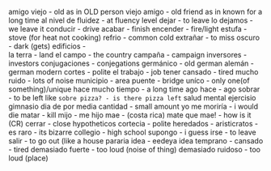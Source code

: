 amigo viejo - old as in OLD person
viejo amigo - old friend as in known for a long time
al nivel de fluidez - at fluency level
dejar - to leave
lo dejamos - we leave it
conducir - drive
acabar - finish
encender - fire/light
estufa - stove (for heat not cooking)
refrio - common cold
extrañar - to miss
oscuro - dark (gets)
edificios -  
la terra - land
el campo - the country
campaña - campaign
inversores - investors
conjugaciones - conjegations
germánico - old german
alemán - german modern
cortes - polite
el trabajo - job
tener cansado -  tired
mucho ruido - lots of noise
municipio - area
puente - bridge
uníco - only one(of something)/unique
hace mucho tiempo - a long time ago
hace - ago
sobrar - to be left like `sobre pizza? - is there pizza left`
salud mental
ejercisio
gimnasio
dia de por media
cantidad - small amount
yo me moriría - i would die
matar - kill
mijo - me hijo
mae - (costa rica) mate
que mae! - how is it (CR)
cerrar - close
hypotheticos 
cortecia - polite
heredados - 
aristicratos - 
es raro - its bizarre
collegio - high school
supongo - i guess
irse - to leave
salir - to go out (like a house 
pararia 
idea - eedeya idea
temprano - 
cansado - tired 
demasiado fuerte - too loud (noise of thing)
demasiado ruidoso - too loud (place)
<!--stackedit_data:
eyJoaXN0b3J5IjpbMjQ3MTM2OTYzLDE2NDkxMzAwNTEsNjI3OT
g5MDI3LC0xMzg1NDcwMDkyXX0=
-->